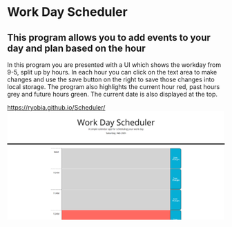 # Work Day Scheduler
## This program allows you to add events to your day and plan based on the hour
In this program you are presented with a UI which shows the workday from 9-5, split up
by hours. In each hour you can click on the text area to make changes and use the save button
on the right to save those changes into local storage. The program also highlights the current 
hour red, past hours grey and future hours green. The current date is also displayed at the top.

https://ryobia.github.io/Scheduler/
![preview](https://github.com/Ryobia/Scheduler/blob/main/2021-02-20.png)
